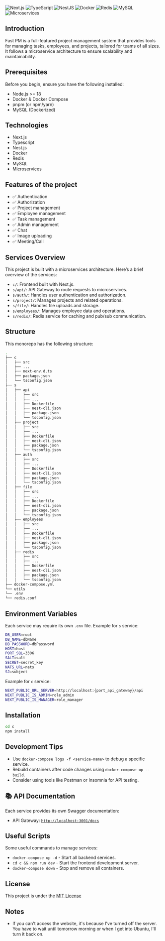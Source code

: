 <p> <img src="https://img.shields.io/badge/Next.js-000?logo=next.js&logoColor=white" alt="Next.js"/> <img src="https://img.shields.io/badge/TypeScript-3178c6?logo=typescript&logoColor=white" alt="TypeScript"/> <img src="https://img.shields.io/badge/NestJS-ea2845?logo=nestjs&logoColor=white" alt="NestJS"/> <img src="https://img.shields.io/badge/Docker-2496ed?logo=docker&logoColor=white" alt="Docker"/> <img src="https://img.shields.io/badge/Redis-d82c20?logo=redis&logoColor=white" alt="Redis"/> <img src="https://img.shields.io/badge/MySQL-00758f?logo=mysql&logoColor=white" alt="MySQL"/> <img src="https://img.shields.io/badge/Microservices-6e40c9?logo=micro&logoColor=white" alt="Microservices"/> </p>

## Introduction

Fast PM is a full-featured project management system that provides tools for managing tasks, employees, and projects, tailored for teams of all sizes. It follows a microservice architecture to ensure scalability and maintainability.

## Prerequisites

Before you begin, ensure you have the following installed:

- Node.js >= 18
- Docker & Docker Compose
- pnpm (or npm/yarn)
- MySQL (Dockerized)


## Technologies

- Next.js
- Typescript
- Nest.js
- Docker
- Redis
- MySQL
- Microservices

## Features of the project

- ✅ Authentication
- ✅ Authorization
- ✅ Project management
- ✅ Employee management
- ✅ Task management
- ✅ Admin management
- ✅ Chat
- ✅ Image uploading
- ✅ Meeting/Call

## Services Overview

This project is built with a microservices architecture. Here’s a brief overview of the services:

- `c/`: Frontend built with Next.js.
- `s/api/`: API Gateway to route requests to microservices.
- `s/auth/`: Handles user authentication and authorization.
- `s/project/`: Manages projects and related operations.
- `s/file/`: Handles file uploads and storage.
- `s/employees/`: Manages employee data and operations.
- `s/redis/`: Redis service for caching and pub/sub communication.


## Structure

This monorepo has the following structure:

```bash
.
├── c
│   ├── src
│   ├── ...
│   ├── next-env.d.ts
│   ├── package.json
│   └── tsconfig.json
├── s
│   ├── api
│   │   ├── src
│   │   ├── ...
│   │   ├── Dockerfile
│   │   ├── nest-cli.json
│   │   ├── package.json
│   │   └── tsconfig.json
│   ├── project
│   │   ├── src
│   │   ├── ...
│   │   ├── Dockerfile
│   │   ├── nest-cli.json
│   │   ├── package.json
│   │   └── tsconfig.json
│   ├── auth
│   │   ├── src
│   │   ├── ...
│   │   ├── Dockerfile
│   │   ├── nest-cli.json
│   │   ├── package.json
│   │   └── tsconfig.json
│   ├── file
│   │   ├── src
│   │   ├── ...
│   │   ├── Dockerfile
│   │   ├── nest-cli.json
│   │   ├── package.json
│   │   └── tsconfig.json
│   ├── employees
│   │   ├── src
│   │   ├── ...
│   │   ├── Dockerfile
│   │   ├── nest-cli.json
│   │   ├── package.json
│   │   └── tsconfig.json
│   ├── redis
│   │   ├── src
│   │   ├── ...
│   │   ├── Dockerfile
│   │   ├── nest-cli.json
│   │   ├── package.json
│   │   └── tsconfig.json
├── docker-compose.yml
└── utils
└── .env
└── redis.conf
```

## Environment Variables

Each service may require its own `.env` file. Example for `s` service:
```bash
DB_USER=root
DB_NAME=dbName
DB_PASSWORD=dbPassword
HOST=host
PORT_SQL=3306
SALT=salt
SECRET=secret_key
NATS_URL=nats
SJ=subject
```

Example for `c` service:
```bash
NEXT_PUBLIC_URL_SERVER=http://localhost:{port_api_gateway}/api
NEXT_PUBLIC_IS_ADMIN=role_admin
NEXT_PUBLIC_IS_MANAGER=role_manager
```


## Installation

```bash
cd c
npm install
```

## Development Tips

- Use `docker-compose logs -f <service-name>` to debug a specific service.
- Rebuild containers after code changes using `docker-compose up --build`.
- Consider using tools like Postman or Insomnia for API testing.
## 📚 API Documentation

Each service provides its own Swagger documentation:
- API Gateway: [`http://localhost:3001/docs`](http://localhost:3001/docs)


## Useful Scripts

Some useful commands to manage services:

- `docker-compose up -d` - Start all backend services.
- `cd c && npm run dev` - Start the frontend development server.
- `docker-compose down` - Stop and remove all containers.

## License

This project is under the [MIT License](LICENSE)

## Notes

- If you can't access the website, it's because I've turned off the server. You have to wait until tomorrow morning or when I get into Ubuntu, I'll turn it back on.
